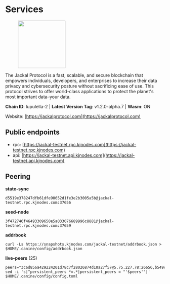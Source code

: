 # Services

<figure><img src="https://raw.githubusercontent.com/kj89/testnet_manuals/main/pingpub/logos/jackal.png" width="150" alt=""><figcaption></figcaption></figure>

The Jackal Protocol is a fast, scalable, and secure blockchain that empowers  individuals, developers, and enterprises to increase their data privacy and  cybersecurity posture without sacrificing ease of use. This protocol strives  to offer world-class applications to protect the planet's most important data–your data.

**Chain ID**: lupulella-2 | **Latest Version Tag**: v1.2.0-alpha.7 | **Wasm**: ON

Website: [https://jackalprotocol.com](https://jackalprotocol.com)


## Public endpoints

* rpc: [https://jackal-testnet.rpc.kjnodes.com](https://jackal-testnet.rpc.kjnodes.com)
* api: [https://jackal-testnet.api.kjnodes.com](https://jackal-testnet.api.kjnodes.com)

## Peering

**state-sync**

```
d5519e378247dfb61dfe90652d1fe3e2b3005a5b@jackal-testnet.rpc.kjnodes.com:37656
```

**seed-node**

```
3f472746f46493309650e5a033076689996c8881@jackal-testnet.rpc.kjnodes.com:37659
```

**addrbook**
```
curl -Ls https://snapshots.kjnodes.com/jackal-testnet/addrbook.json > $HOME/.canine/config/addrbook.json
```

**live-peers** (25)
```
peers="3c6d856a429224201d78c7f28026874d10a27f57@5.75.227.78:26656,b549c1092e37db22576e31f19cbec4b1b3b36503@116.202.227.117:37656,c28ae12dc190b2abfc578f8ed2fea90fa5ff3b1d@65.108.134.208:26656,1b191fb9ef837dec648136097f94925a15dd85ab@213.170.135.20:26516,b26f63f307ca8e80033cbc618f7577e5be7f0c1a@95.217.118.96:27363,09d9127972ded9e22f9f11833ed7fcfa149cf1fa@65.109.92.240:19126,d5519e378247dfb61dfe90652d1fe3e2b3005a5b@65.109.68.190:37656,2633208f609ac5fc77fac203dd23326ba0fc9902@185.208.207.94:26656,5c2a752c9b1952dbed075c56c600c3a79b58c395@195.3.220.57:26906,0394449cab5a29f24dd4f37683d3b7622f27c0fc@65.108.206.118:61156,0e3058446ee9b1ad449b5d3a60d5c4f92dd3785c@65.109.30.12:56656,a76cb9a09652ad3f62987966dda2199a0ee1bf64@65.109.90.33:17556,6c7100291f35132ac1b58ff7c6d05b4ce75512b7@65.108.70.119:36156,372111fd8c3c11a57cd34db58b2bdd8d2b6e5005@172.104.19.93:26656,9a2c091798681f89b11f8eea370bf9c6284437c5@167.86.115.183:26656,80420ad774e622bda8e1dfa9b80da11eee7eed1f@144.126.140.252:29656,84af58201840781a0a62449d1dcdb0ad0cf5bdb3@91.223.3.144:26356,9b2bbd5121265ebbf9003341e8a2e0abdbc24b67@46.228.199.8:26656,5eedbfbe64b942f4ab54db3842acf3bfab034c24@161.97.74.88:46656,f3e70d3de1974208af04dac6fabd657ab4abf0ff@65.108.75.107:24656,a0f726a3dffb45d9cbde0913701bd757fcd7e434@157.90.2.254:36656,6c6c7f370febd64447770da8aec0b9d359d61565@65.109.70.23:17556,4ea723e652f11433734ae2aa6f364ef0510d6636@16.163.74.176:26626,fd5b3021fe67406e63c1a3e3e89cb243bc0791c9@65.109.32.174:32656,451622fd913f6119a67f67e65f3ab82c3fbea529@78.107.253.133:32656"
sed -i 's|^persistent_peers *=.*|persistent_peers = "'$peers'"|' $HOME/.canine/config/config.toml
```

